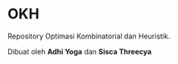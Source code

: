 # OKH
Repository Optimasi Kombinatorial dan Heuristik.

Dibuat oleh **Adhi Yoga** dan **Sisca Threecya**
